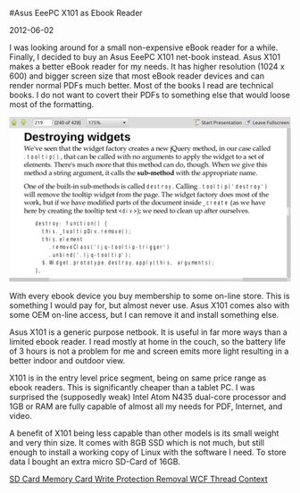 #Asus EeePC X101 as Ebook Reader

2012-06-02

<!--- tags: linux -->

I was looking around for a small non-expensive eBook reader for a while. Finally, I decided to buy an Asus EeePC X101 net-book instead. Asus X101 makes a better eBook reader for my needs. It has higher resolution (1024 x 600) and bigger screen size that most eBook reader devices and can render normal PDFs much better. Most of the books I read are technical books. I do not want to covert their PDFs to something else that would loose most of the formatting.

![](blog/images/x101pdfreader.png)

With every ebook device you buy membership to some on-line store. This is something I would pay for, but almost never use. Asus X101 comes also with some OEM on-line access, but I can remove it and install something else.

Asus X101 is a generic purpose netbook. It is useful in far more ways than a limited ebook reader. I read mostly at home in the couch, so the battery life of 3 hours is not a problem for me and screen emits more light resulting in a better indoor and outdoor view.

X101 is in the entry level price segment, being on same price range as ebook readers. This is significantly cheaper than a tablet PC. I was surprised the (supposedly weak) Intel Atom N435 dual-core processor and 1GB or RAM are fully capable of almost all my needs for PDF, Internet, and video.

A benefit of X101 being less capable than other models is its small weight and very thin size. It comes with 8GB SSD which is not much, but still enough to install a working copy of Linux with the software I need. To store data I bought an extra micro SD-Card of 16GB.

<ins class='nfooter'><a rel='prev' id='fprev' href='#blog/2012/2012-06-03-SD-Card-Memory-Card-Write-Protection-Removal.md'>SD Card Memory Card Write Protection Removal</a> <a rel='next' id='fnext' href='#blog/2011/2011-10-13-WCF-Thread-Context.md'>WCF Thread Context</a></ins>
